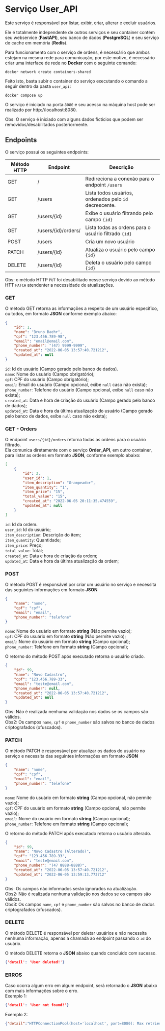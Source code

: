# Serviço User_API

Este serviço é responsável por listar, exibir, criar, alterar e excluir usuários.

Ele é totalmente independente de outros serviços e seu container contém seu webservice (**FastAPI**), seu banco de dados (**PostgreSQL**) e seu serviço de cache em memória (**Redis**).

Para funcionamento com o serviço de ordens, é necessário que ambos estejam na mesma rede para comunicação, por este motivo, é necessário criar uma interface de rede no **Docker** com o seguinte comando:

`docker network create containers-shared`

Feito isto, basta subir o container do serviço executando o comando a seguir dentro da pasta `user_api`:

`docker compose up`

O serviço é iniciado na porta `8080` e seu acesso na máquina host pode ser realizado por http://localhost:8080.


Obs:
O serviço é iniciado com alguns dados fictícios que podem ser removidos/desabilitados posteriormente.



## Endpoints

O serviço possuí os seguintes endpoints:

| Método HTTP | Endpoint            | Descrição                                              |
|-------------|---------------------|--------------------------------------------------------|
| GET         | /                   | Redireciona a conexão para o endpoint `/users`         |
| GET         | /users              | Lista todos usuários, ordenados pelo `id` decrescente. |
| GET         | /users/{id}         | Exibe o usuário filtrando pelo campo `{id}`            |
| GET         | /users/{id}/orders/ | Lista todas as ordens para o usuário filtrado `{id}`   |
| POST        | /users              | Cria um novo usuário                                   |
| PATCH       | /users/{id}         | Atualiza o usuário pelo campo `{id}`                   |
| DELETE      | /users/{id}         | Deleta o usuário pelo campo `{id}`                     |

Obs: o método HTTP `PUT` foi desabilitado nesse serviço devido ao método HTT `PATCH` atendenter a necessidade de atualizações.

### GET
O método GET retorna as informações a respeito de um usuário específico, ou todos, em formato **JSON** conforme exemplo abaixo:
```json
{
    "id": 1, 
    "name": "Bruno Baehr", 
    "cpf": "123.456.789-98", 
    "email": "email@email.com", 
    "phone_number": "(47) 9999-9999", 
    "created_at": "2022-06-05 13:57:40.721212", 
    "updated_at": null
}
```
`id`: Id do usuário (Campo gerado pelo banco de dados).
\
`name`: Nome do usuário (Campo obrigatório);
\
`cpf`: CPF do usuário (Campo obrigatório);
\
`email`: Email do usuário (Campo opcional, exibe `null` caso não exista);
\
`phone_number`: Telefone do usuário (Campo opcional, exibe `null` caso não exista);
\
`created_at`: Data e hora de criação do usuário (Campo gerado pelo banco de dados);
\
`updated_at`: Data e hora da última atualização do usuário (Campo gerado pelo banco de dados, exibe `null` caso não exista);

### GET - Orders
O endpoint `users/{id}/orders` retorna todas as ordens para o usuário filtrado. 
\
Ela comunica diretamente com o serviço **Order_API**, em outro container, para listar as ordens em formato **JSON**, conforme exemplo abaixo:
```json
[
    {
        "id": 3, 
        "user_id": 1, 
        "item_description": "Grampeador", 
        "item_quantity": "1", 
        "item_price": "15", 
        "total_value": "15", 
        "created_at": "2022-06-05 20:11:35.474559", 
        "updated_at": null
    }
]
```
`id`: Id da ordem.
\
`user_id`: Id do usuário;
\
`item_description`: Descrição do item;
\
`item_quantity`: Quantidade;
\
`item_price`: Preço;
\
`total_value`: Total;
\
`created_at`: Data e hora de criação da ordem;
\
`updated_at`: Data e hora da última atualização da ordem;


### POST
O método POST é responsável por criar um usuário no serviço e necessita das seguintes informações em formato **JSON**
```json
{
    "name": "nome",
    "cpf": "cpf",
    "email": "email",
    "phone_number": "telefone"
}
```
`nome`: Nome do usuário em formato **string** (Não permite vazio);
\
`cpf`: CPF do usuário em formato **string** (Não permite vazio);
\
`email`: Nome do usuário em formato **string** (Campo opcional);
\
`phone_number`: Telefone em formato **string** (Campo opcional);


O retorno do método POST após executado retorna o usuário criado.
```json
{
    "id": 99, 
    "name": "Novo Cadastro", 
    "cpf": "123.456.789-33", 
    "email": "teste@email.com", 
    "phone_number": null, 
    "created_at": "2022-06-05 13:57:40.721212", 
    "updated_at": null
}
```



Obs: Não é realizada nenhuma validação nos dados se os campos são válidos.
\
Obs2: Os campos `name`, `cpf` e `phone_number` são salvos no banco de dados criptografados (ofuscados).


### PATCH
O método PATCH é responsável por atualizar os dados do usuário no serviço e necessita das seguintes informações em formato **JSON**
```json
{
    "name": "nome",
    "cpf": "cpf",
    "email": "email",
    "phone_number": "telefone"
}
```
`nome`: Nome do usuário em formato **string** (Campo opcional, não permite vazio);
\
`cpf`: CPF do usuário em formato **string** (Campo opcional, não permite vazio);
\
`email`: Nome do usuário em formato **string** (Campo opcional);
\
`phone_number`: Telefone em formato **string** (Campo opcional);

O retorno do método PATCH após executado retorna o usuário alterado.
```json
{
    "id": 99, 
    "name": "Novo Cadastro (Alterado)", 
    "cpf": "123.456.789-33", 
    "email": "teste@email.com", 
    "phone_number": "(47 8888-8888)", 
    "created_at": "2022-06-05 13:57:40.721212", 
    "updated_at": "2022-06-05 13:59:13.773712"
}
```

Obs: Os campos não informados serão ignorados na atualização.
\
Obs2: Não é realizada nenhuma validação nos dados se os campos são válidos.
\
Obs3: Os campos `name`, `cpf` e `phone_number` são salvos no banco de dados criptografados (ofuscados).

### DELETE
O método DELETE é responsável por deletar usuários e não necessita nenhuma informação, apenas a chamada ao endpoint passando o `id` do usuário.

O método DELETE retorna o **JSON** abaixo quando concluído com sucesso.
```json
{'detail': 'User deleted!'}
```

### ERROS
Caso ocorra algum erro em algum endpoint, será retornado o **JSON** abaixo com mais informações sobre o erro.
\
Exemplo 1:
```json
{'detail': 'User not found!'}
```

Exemplo 2:
```json
{"detail":"HTTPConnectionPool(host='localhost', port=8080): Max retries exceeded with url: /users/1 (Caused by NewConnectionError('<urllib3.connection.HTTPConnection object at 0x7f6a19dadf40>: Failed to establish a new connection: [Errno 111] Connection refused'))"}
```






